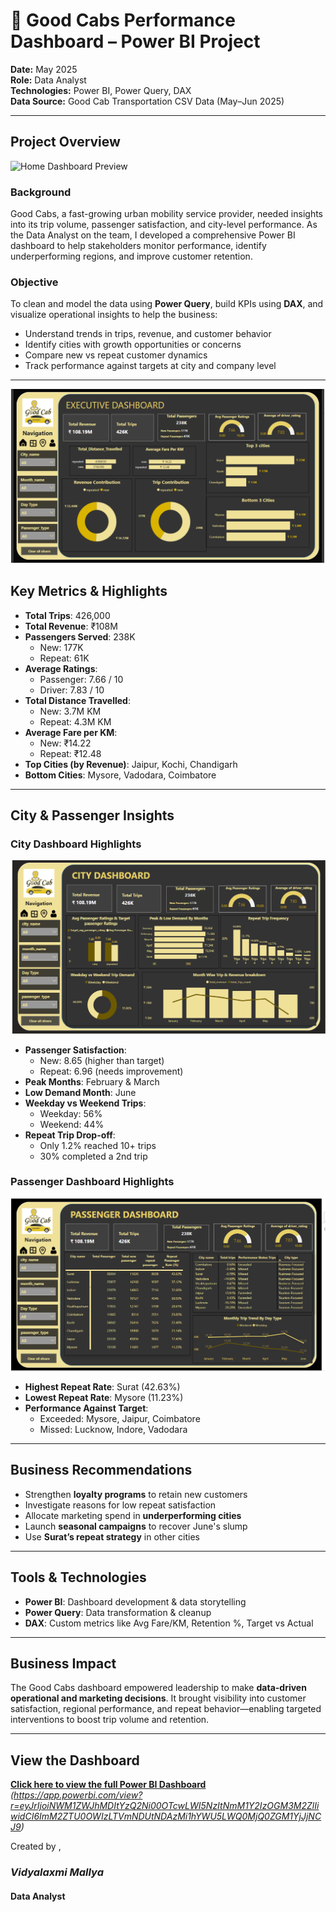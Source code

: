 # 🚖 Good Cabs Performance Dashboard – Power BI Project



**Date:** May 2025  
**Role:** Data Analyst  
**Technologies:** Power BI, Power Query, DAX  
**Data Source:** Good Cab Transportation CSV Data (May–Jun 2025)

---

##  Project Overview
![Home Dashboard Preview](Home_dashboard_png) 

###  Background  
Good Cabs, a fast-growing urban mobility service provider, needed insights into its trip volume, passenger satisfaction, and city-level performance. As the Data Analyst on the team, I developed a comprehensive Power BI dashboard to help stakeholders monitor performance, identify underperforming regions, and improve customer retention.

###  Objective  
To clean and model the data using **Power Query**, build KPIs using **DAX**, and visualize operational insights to help the business:

- Understand trends in trips, revenue, and customer behavior  
- Identify cities with growth opportunities or concerns  
- Compare new vs repeat customer dynamics  
- Track performance against targets at city and company level  

---

![Executive Dashboard Preview](Executive_Dashboard.png) 

##  Key Metrics & Highlights

- **Total Trips**: 426,000  
- **Total Revenue**: ₹108M  
- **Passengers Served**: 238K  
  - New: 177K  
  - Repeat: 61K  
- **Average Ratings**:  
  - Passenger: 7.66 / 10  
  - Driver: 7.83 / 10  
- **Total Distance Travelled**:  
  - New: 3.7M KM  
  - Repeat: 4.3M KM  
- **Average Fare per KM**:  
  - New: ₹14.22  
  - Repeat: ₹12.48  
- **Top Cities (by Revenue)**: Jaipur, Kochi, Chandigarh  
- **Bottom Cities**: Mysore, Vadodara, Coimbatore  

---

##  City & Passenger Insights

###  City Dashboard Highlights  

![City Dashboard Preview](City_Dashboard.png)  

- **Passenger Satisfaction**:  
  - New: 8.65 (higher than target)  
  - Repeat: 6.96 (needs improvement)  
- **Peak Months**: February & March  
- **Low Demand Month**: June  
- **Weekday vs Weekend Trips**:  
  - Weekday: 56%  
  - Weekend: 44%  
- **Repeat Trip Drop-off**:  
  - Only 1.2% reached 10+ trips  
  - 30% completed a 2nd trip  

###  Passenger Dashboard Highlights 

![Passenger Dashboard Preview](Passenger_Dashboard.png)

- **Highest Repeat Rate**: Surat (42.63%)  
- **Lowest Repeat Rate**: Mysore (11.23%)  
- **Performance Against Target**:  
  - Exceeded: Mysore, Jaipur, Coimbatore  
  - Missed: Lucknow, Indore, Vadodara  

---

##  Business Recommendations

- Strengthen **loyalty programs** to retain new customers  
- Investigate reasons for low repeat satisfaction  
- Allocate marketing spend in **underperforming cities**  
- Launch **seasonal campaigns** to recover June's slump  
- Use **Surat’s repeat strategy** in other cities  

---

##  Tools & Technologies

- **Power BI**: Dashboard development & data storytelling  
- **Power Query**: Data transformation & cleanup  
- **DAX**: Custom metrics like Avg Fare/KM, Retention %, Target vs Actual

---

##  Business Impact

The Good Cabs dashboard empowered leadership to make **data-driven operational and marketing decisions**. It brought visibility into customer satisfaction, regional performance, and repeat behavior—enabling targeted interventions to boost trip volume and retention.

---

##  View the Dashboard

**[ Click here to view the full Power BI Dashboard](#)**  
*(https://app.powerbi.com/view?r=eyJrIjoiNWM1ZWJhMDItYzQ2Ni00OTcwLWI5NzItNmM1Y2IzOGM3M2ZlIiwidCI6ImM2ZTU0OWIzLTVmNDUtNDAzMi1hYWU5LWQ0MjQ0ZGM1YjJjNCJ9)*

Created by ,
### *Vidyalaxmi Mallya*
#### Data Analyst 
